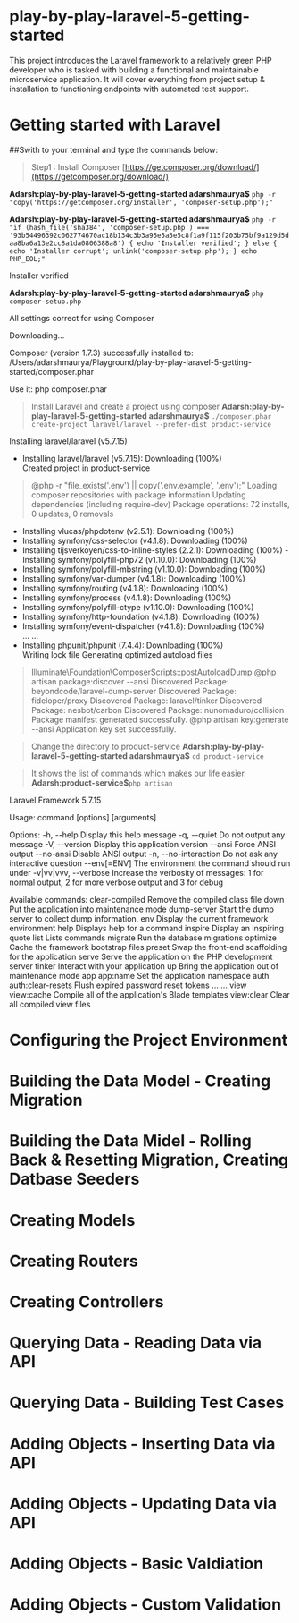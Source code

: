 # play-by-play-laravel-5-getting-started
This project introduces the Laravel framework to a relatively green PHP developer who is tasked with building a functional and maintainable microservice application. It will cover everything from project setup &amp; installation to functioning endpoints with automated test support.

 # Getting started with Laravel
 ##Swith to your terminal and type the commands below:

> Step1 : Install Composer [https://getcomposer.org/download/](https://getcomposer.org/download/)

**Adarsh:play-by-play-laravel-5-getting-started adarshmaurya$** `php -r "copy('https://getcomposer.org/installer', 'composer-setup.php');"`

**Adarsh:play-by-play-laravel-5-getting-started adarshmaurya$** `php -r "if (hash_file('sha384', 'composer-setup.php') === '93b54496392c062774670ac18b134c3b3a95e5a5e5c8f1a9f115f203b75bf9a129d5daa8ba6a13e2cc8a1da0806388a8') { echo 'Installer verified'; } else { echo 'Installer corrupt'; unlink('composer-setup.php'); } echo PHP_EOL;"`

Installer verified

**Adarsh:play-by-play-laravel-5-getting-started adarshmaurya$** `php composer-setup.php`

All settings correct for using Composer

Downloading...

Composer (version 1.7.3) successfully installed to: /Users/adarshmaurya/Playground/play-by-play-laravel-5-getting-started/composer.phar

Use it: php composer.phar


> Install Laravel and create a project using composer
**Adarsh:play-by-play-laravel-5-getting-started adarshmaurya$** `./composer.phar create-project laravel/laravel --prefer-dist product-service`

Installing laravel/laravel (v5.7.15)
  - Installing laravel/laravel (v5.7.15): Downloading (100%)         
Created project in product-service
> @php -r "file_exists('.env') || copy('.env.example', '.env');"
Loading composer repositories with package information
Updating dependencies (including require-dev)
Package operations: 72 installs, 0 updates, 0 removals
  - Installing vlucas/phpdotenv (v2.5.1): Downloading (100%)         
  - Installing symfony/css-selector (v4.1.8): Downloading (100%)         
  - Installing tijsverkoyen/css-to-inline-styles (2.2.1): Downloading (100%)      - Installing symfony/polyfill-php72 (v1.10.0): Downloading (100%)         
  - Installing symfony/polyfill-mbstring (v1.10.0): Downloading (100%)         
  - Installing symfony/var-dumper (v4.1.8): Downloading (100%)         
  - Installing symfony/routing (v4.1.8): Downloading (100%)         
  - Installing symfony/process (v4.1.8): Downloading (100%)         
  - Installing symfony/polyfill-ctype (v1.10.0): Downloading (100%)         
  - Installing symfony/http-foundation (v4.1.8): Downloading (100%)         
  - Installing symfony/event-dispatcher (v4.1.8): Downloading (100%)         
  ...
  ...
  - Installing phpunit/phpunit (7.4.4): Downloading (100%)         
Writing lock file
Generating optimized autoload files
> Illuminate\Foundation\ComposerScripts::postAutoloadDump
> @php artisan package:discover --ansi
Discovered Package: beyondcode/laravel-dump-server
Discovered Package: fideloper/proxy
Discovered Package: laravel/tinker
Discovered Package: nesbot/carbon
Discovered Package: nunomaduro/collision
Package manifest generated successfully.
> @php artisan key:generate --ansi
Application key set successfully.

> Change the directory to product-service
**Adarsh:play-by-play-laravel-5-getting-started adarshmaurya$** `cd product-service`

> It shows the list of commands which makes our life easier.
**Adarsh:product-service$**`php artisan`


Laravel Framework 5.7.15

Usage:
  command [options] [arguments]

Options:
  -h, --help            Display this help message
  -q, --quiet           Do not output any message
  -V, --version         Display this application version
      --ansi            Force ANSI output
      --no-ansi         Disable ANSI output
  -n, --no-interaction  Do not ask any interactive question
      --env[=ENV]       The environment the command should run under
  -v|vv|vvv, --verbose  Increase the verbosity of messages: 1 for normal output, 2 for more verbose output and 3 for debug

Available commands:
  clear-compiled       Remove the compiled class file
  down                 Put the application into maintenance mode
  dump-server          Start the dump server to collect dump information.
  env                  Display the current framework environment
  help                 Displays help for a command
  inspire              Display an inspiring quote
  list                 Lists commands
  migrate              Run the database migrations
  optimize             Cache the framework bootstrap files
  preset               Swap the front-end scaffolding for the application
  serve                Serve the application on the PHP development server
  tinker               Interact with your application
  up                   Bring the application out of maintenance mode
 app
  app:name             Set the application namespace
 auth
  auth:clear-resets    Flush expired password reset tokens
 ...
 ...
 view
  view:cache           Compile all of the application's Blade templates
  view:clear           Clear all compiled view files

# Configuring the Project Environment
# Building the Data Model - Creating Migration
# Building the Data Midel - Rolling Back & Resetting Migration, Creating Datbase Seeders
# Creating Models
# Creating Routers
# Creating Controllers
# Querying Data - Reading Data via API
# Querying Data - Building Test Cases
# Adding Objects - Inserting Data via API
# Adding Objects - Updating Data via API
# Adding Objects - Basic Valdiation
# Adding Objects - Custom Validation
